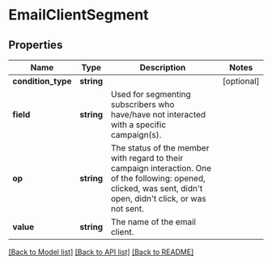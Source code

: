 # EmailClientSegment

## Properties
Name | Type | Description | Notes
------------ | ------------- | ------------- | -------------
**condition_type** | **string** |  | [optional] 
**field** | **string** | Used for segmenting subscribers who have/have not interacted with a specific campaign(s). | 
**op** | **string** | The status of the member with regard to their campaign interaction. One of the following: opened, clicked, was sent, didn&#39;t open, didn&#39;t click, or was not sent. | 
**value** | **string** | The name of the email client. | 

[[Back to Model list]](../README.md#documentation-for-models) [[Back to API list]](../README.md#documentation-for-api-endpoints) [[Back to README]](../README.md)


